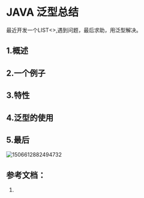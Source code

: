 # JAVA 泛型总结

最近开发一个LIST<>,遇到问题，最后求助，用泛型解决。

## 1.概述
## 2.一个例子
## 3.特性
## 4.泛型的使用
## 5.最后

![1506612882494732](1506612882494732.png)

## 参考文档：

1.

